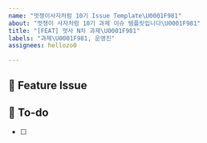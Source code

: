 ```yaml
---
name: "멋쟁이사자처럼 10기 Issue Template\U0001F981"
about: "멋쟁이 사자처럼 10기 과제 이슈 템플릿입니다\U0001F981"
title: "[FEAT] 멋사 N차 과제\U0001F981"
labels: "과제\U0001F981, 운영진"
assignees: hellozo0

---
```


## 📌  Feature Issue
<!-- 과제에 대해 설명해주세요. -->

## 📝  To-do
<!-- 해야 할 일들을 적어주세요. -->
- [ ]
